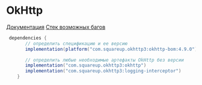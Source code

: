 # OkHttp

[Документация](https://square.github.io/okhttp/)      [Стек возможных багов](https://stackoverflow.com/questions/tagged/okhttp?sort=active)

```groovy
 dependencies {
       // определить спецификацию и ее версию
       implementation(platform("com.squareup.okhttp3:okhttp-bom:4.9.0"))

       // определить любые необходимые артефакты OkHttp без версии
       implementation("com.squareup.okhttp3:okhttp")
       implementation("com.squareup.okhttp3:logging-interceptor")
    }
```

